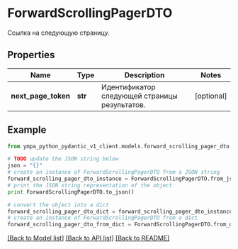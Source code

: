 # ForwardScrollingPagerDTO

Ссылка на следующую страницу. 

## Properties
Name | Type | Description | Notes
------------ | ------------- | ------------- | -------------
**next_page_token** | **str** | Идентификатор следующей страницы результатов. | [optional] 

## Example

```python
from ympa_python_pydantic_v1_client.models.forward_scrolling_pager_dto import ForwardScrollingPagerDTO

# TODO update the JSON string below
json = "{}"
# create an instance of ForwardScrollingPagerDTO from a JSON string
forward_scrolling_pager_dto_instance = ForwardScrollingPagerDTO.from_json(json)
# print the JSON string representation of the object
print ForwardScrollingPagerDTO.to_json()

# convert the object into a dict
forward_scrolling_pager_dto_dict = forward_scrolling_pager_dto_instance.to_dict()
# create an instance of ForwardScrollingPagerDTO from a dict
forward_scrolling_pager_dto_from_dict = ForwardScrollingPagerDTO.from_dict(forward_scrolling_pager_dto_dict)
```
[[Back to Model list]](../README.md#documentation-for-models) [[Back to API list]](../README.md#documentation-for-api-endpoints) [[Back to README]](../README.md)


